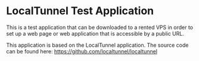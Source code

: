# LocalTunnel Test Application
This is a test application that can be downloaded to a rented VPS in order to set up
a web page or web application that is accessible by a public URL.

This application is based on the LocalTunnel application. The source code can be found here:
https://github.com/localtunnel/localtunnel
